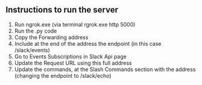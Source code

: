 ## Instructions to run the server
1. Run ngrok.exe (via terminal rgrok.exe http 5000)
1. Run the .py code
1. Copy the Forwarding address
1. Include at the end of the address the endpoint (in this case /slack/events)
1. Go to Events Subscriptions in Slack Api page
1. Update the Request URL using this full address
1. Update the commands, at the Slash Commands section with the address (changing the endpoint to /slack/echo)